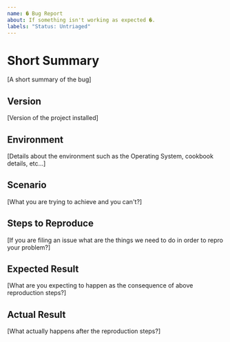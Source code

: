 ```yaml
---
name: � Bug Report
about: If something isn't working as expected �.
labels: "Status: Untriaged"
---
```

# Short Summary

[A short summary of the bug]

## Version

[Version of the project installed]

## Environment

[Details about the environment such as the Operating System, cookbook details, etc...]

## Scenario

[What you are trying to achieve and you can't?]

## Steps to Reproduce

[If you are filing an issue what are the things we need to do in order to repro your problem?]

## Expected Result

[What are you expecting to happen as the consequence of above reproduction steps?]

## Actual Result

[What actually happens after the reproduction steps?]
